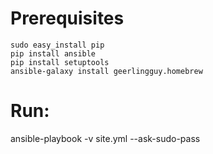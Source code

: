 # Prerequisites
```
sudo easy_install pip
pip install ansible
pip install setuptools
ansible-galaxy install geerlingguy.homebrew
```

# Run:
ansible-playbook -v site.yml --ask-sudo-pass

